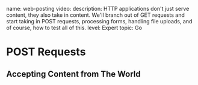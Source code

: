 name: web-posting
video: 
description: HTTP applications don't just serve content, they also take in content. We'll branch out of GET requests and start taking in POST requests, processing forms, handling file uploads, and of course, how to test all of this.
level: Expert
topic: Go
# POST Requests
## Accepting Content from The World

